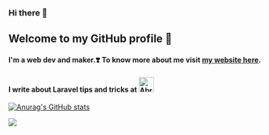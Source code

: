 ### Hi there 👋
## Welcome to my GitHub profile 🌛

#### I'm a web dev and maker.❣️ To know more about me visit [my website here](https://abrardev99.github.io).

#### I write about Laravel tips and tricks at [<img src="https://d2fltix0v2e0sb.cloudfront.net/dev-badge.svg" alt="Abrar Ahmad's DEV Profile" height="30" width="30">](https://dev.to/abrardev99)

[![Anurag's GitHub stats](https://github-readme-stats.vercel.app/api?username=abrardev99&hide=stars&count_private=true)](https://github.com/anuraghazra/github-readme-stats)

![](https://komarev.com/ghpvc/?username=abrardev99)
